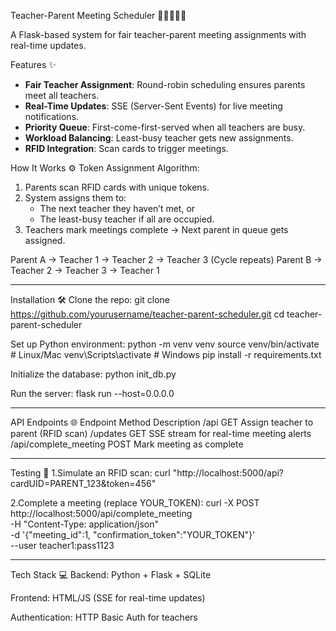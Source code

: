 Teacher-Parent Meeting Scheduler 🏫👨‍👩‍👧‍👦

A Flask-based system for fair teacher-parent meeting assignments with real-time updates.

Features ✨
- **Fair Teacher Assignment**: Round-robin scheduling ensures parents meet all teachers.
- **Real-Time Updates**: SSE (Server-Sent Events) for live meeting notifications.
- **Priority Queue**: First-come-first-served when all teachers are busy.
- **Workload Balancing**: Least-busy teacher gets new assignments.
- **RFID Integration**: Scan cards to trigger meetings.

How It Works ⚙️
Token Assignment Algorithm:
1. Parents scan RFID cards with unique tokens.
2. System assigns them to:
   - The next teacher they haven’t met, or
   - The least-busy teacher if all are occupied.
3. Teachers mark meetings complete → Next parent in queue gets assigned.

Parent A → Teacher 1 → Teacher 2 → Teacher 3 (Cycle repeats)
Parent B → Teacher 2 → Teacher 3 → Teacher 1

**********************************************************************************
Installation 🛠️
Clone the repo: 
git clone https://github.com/yourusername/teacher-parent-scheduler.git
cd teacher-parent-scheduler


Set up Python environment:
python -m venv venv
source venv/bin/activate  # Linux/Mac
venv\Scripts\activate     # Windows
pip install -r requirements.txt


Initialize the database:
python init_db.py


Run the server:
flask run --host=0.0.0.0

**********************************************************************************
API Endpoints 🌐
Endpoint	Method	Description
/api	GET	Assign teacher to parent (RFID scan)
/updates	GET	SSE stream for real-time meeting alerts
/api/complete_meeting	POST	Mark meeting as complete
**********************************************************************************
Testing 🧪
1.Simulate an RFID scan:
curl "http://localhost:5000/api?cardUID=PARENT_123&token=456"


2.Complete a meeting (replace YOUR_TOKEN):
curl -X POST http://localhost:5000/api/complete_meeting \
  -H "Content-Type: application/json" \
  -d '{"meeting_id":1, "confirmation_token":"YOUR_TOKEN"}' \
  --user teacher1:pass1123
**********************************************************************************
Tech Stack 💻
Backend: Python + Flask + SQLite

Frontend: HTML/JS (SSE for real-time updates)

Authentication: HTTP Basic Auth for teachers
